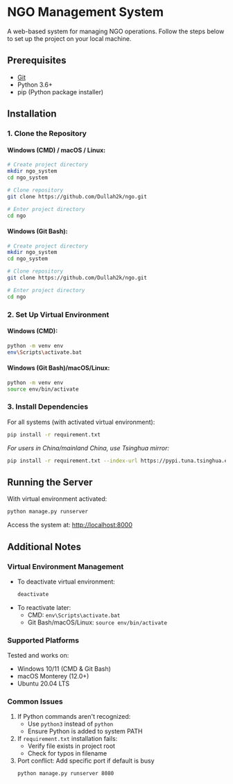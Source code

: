# NGO Management System

A web-based system for managing NGO operations. Follow the steps below to set up the project on your local machine.

## Prerequisites
- [Git](https://git-scm.com/downloads)
- Python 3.6+
- pip (Python package installer)

## Installation

### 1. Clone the Repository

#### Windows (CMD) / macOS / Linux:
```bash
# Create project directory
mkdir ngo_system
cd ngo_system

# Clone repository
git clone https://github.com/Dullah2k/ngo.git

# Enter project directory
cd ngo
```

#### Windows (Git Bash):
```bash
# Create project directory
mkdir ngo_system
cd ngo_system

# Clone repository
git clone https://github.com/Dullah2k/ngo.git

# Enter project directory
cd ngo
```

### 2. Set Up Virtual Environment

#### Windows (CMD):
```bash
python -m venv env
env\Scripts\activate.bat
```

#### Windows (Git Bash)/macOS/Linux:
```bash
python -m venv env
source env/bin/activate
```

### 3. Install Dependencies

For all systems (with activated virtual environment):
```bash
pip install -r requirement.txt
```

*For users in China/mainland China, use Tsinghua mirror:*
```bash
pip install -r requirement.txt --index-url https://pypi.tuna.tsinghua.edu.cn/simple
```

## Running the Server

With virtual environment activated:
```bash
python manage.py runserver
```

Access the system at: [http://localhost:8000](http://localhost:8000)

## Additional Notes

### Virtual Environment Management
- To deactivate virtual environment:
  ```bash
  deactivate
  ```
- To reactivate later:
  - CMD: `env\Scripts\activate.bat`
  - Git Bash/macOS/Linux: `source env/bin/activate`

### Supported Platforms
Tested and works on:
- Windows 10/11 (CMD & Git Bash)
- macOS Monterey (12.0+)
- Ubuntu 20.04 LTS

### Common Issues
1. If Python commands aren't recognized:
   - Use `python3` instead of `python`
   - Ensure Python is added to system PATH
2. If `requirement.txt` installation fails:
   - Verify file exists in project root
   - Check for typos in filename
3. Port conflict: Add specific port if default is busy
   ```bash
   python manage.py runserver 8080
   ```
